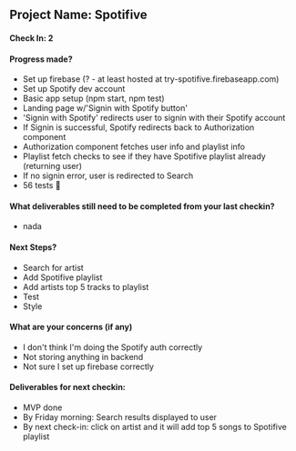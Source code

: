 ## Project Name: Spotifive

#### Check In: 2

#### Progress made?

* Set up firebase (? - at least hosted at try-spotifive.firebaseapp.com)
* Set up Spotify dev account
* Basic app setup (npm start, npm test)
* Landing page w/'Signin with Spotify button'
* 'Signin with Spotify' redirects user to signin with their Spotify account
* If Signin is successful, Spotify redirects back to Authorization component
* Authorization component fetches user info and playlist info
* Playlist fetch checks to see if they have Spotifive playlist already (returning user)
* If no signin error, user is redirected to Search
* 56 tests :tada:

#### What deliverables still need to be completed from your last checkin?

* nada

#### Next Steps?

* Search for artist
* Add Spotifive playlist
* Add artists top 5 tracks to playlist
* Test
* Style

#### What are your concerns (if any)

* I don't think I'm doing the Spotify auth correctly 
* Not storing anything in backend
* Not sure I set up firebase correctly

#### Deliverables for next checkin:

* MVP done
* By Friday morning: Search results displayed to user
* By next check-in: click on artist and it will add top 5 songs to Spotifive playlist
